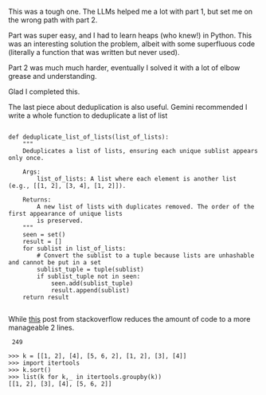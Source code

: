 This was a tough one. The LLMs helped me a lot with part 1, but set me on the wrong path with part 2.

Part was super easy, and I had to learn heaps (who knew!) in Python. This was an interesting solution the problem, albeit with some superfluous code (literally a function that was written but never used).

Part 2 was much much harder, eventually I solved it with a lot of elbow grease and understanding.

Glad I completed this.

The last piece about deduplication is also useful. Gemini recommended I write a whole function to deduplicate a list of list

```

def deduplicate_list_of_lists(list_of_lists):
    """
    Deduplicates a list of lists, ensuring each unique sublist appears only once.

    Args:
        list_of_lists: A list where each element is another list (e.g., [[1, 2], [3, 4], [1, 2]]).

    Returns:
        A new list of lists with duplicates removed. The order of the first appearance of unique lists
        is preserved.
    """
    seen = set()
    result = []
    for sublist in list_of_lists:
        # Convert the sublist to a tuple because lists are unhashable and cannot be put in a set
        sublist_tuple = tuple(sublist)
        if sublist_tuple not in seen:
            seen.add(sublist_tuple)
            result.append(sublist)
    return result


```

While [this](https://stackoverflow.com/questions/2213923/removing-duplicates-from-a-list-of-lists) post from stackoverflow reduces the amount of code to a more manageable 2 lines.
```
 249

>>> k = [[1, 2], [4], [5, 6, 2], [1, 2], [3], [4]]
>>> import itertools
>>> k.sort()
>>> list(k for k,_ in itertools.groupby(k))
[[1, 2], [3], [4], [5, 6, 2]]

```